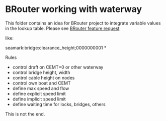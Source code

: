 # BRouter working with waterway


This folder contains an idea for BRouter project to integrate variable values in the lookup table.
Please see [BRouter feature request ](https://github.com/abrensch/brouter/issues/233)

like:

seamark:bridge:clearance_height;0000000001 *

Rules

* control draft on CEMT=0 or other waterway
* control bridge height, width
* control cable height on nodes
* control own boat and CEMT
* define max speed and flow
* define explicit speed limit
* define implicit speed limit
* define waiting time for locks, bridges, others 

This is not the end.